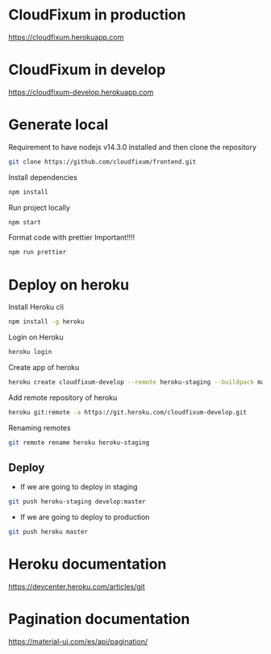 # CloudFixum in production

https://cloudfixum.herokuapp.com

# CloudFixum in develop

https://cloudfixum-develop.herokuapp.com

# Generate local
Requirement to have nodejs v14.3.0 installed and then clone the repository
```bash
git clone https://github.com/cloudfixum/frontend.git
```
Install dependencies
```bash
npm install
```
Run project locally
```bash
npm start
```

Format code with prettier Important!!!!
```bash
npm run prettier
```

# Deploy on heroku

Install Heroku cli
```bash
npm install -g heroku
```

Login on Heroku
```bash
heroku login
```
Create app of heroku
```bash
heroku create cloudfixum-develop --remote heroku-staging --buildpack mars/create-react-app
```
Add remote repository of heroku
```bash
heroku git:remote -a https://git.heroku.com/cloudfixum-develop.git
```
Renaming remotes
```bash
git remote rename heroku heroku-staging
```

## Deploy

- If we are going to deploy in staging
```bash
git push heroku-staging develop:master
```
- If we are going to deploy to production
```bash
git push heroku master
```
# Heroku documentation

https://devcenter.heroku.com/articles/git

# Pagination documentation
https://material-ui.com/es/api/pagination/
